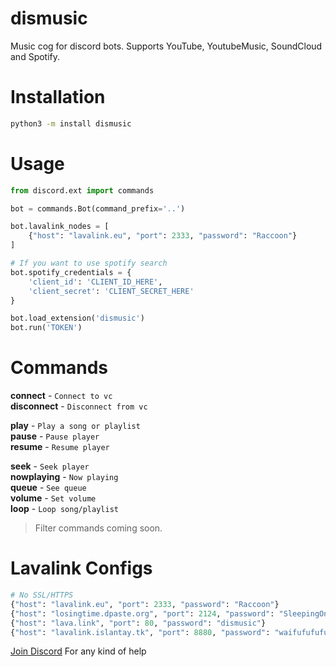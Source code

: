 # dismusic
Music cog for discord bots. Supports YouTube, YoutubeMusic, SoundCloud and Spotify.

# Installation
```sh
python3 -m install dismusic
```

# Usage

```python
from discord.ext import commands

bot = commands.Bot(command_prefix='..')

bot.lavalink_nodes = [
    {"host": "lavalink.eu", "port": 2333, "password": "Raccoon"}
]

# If you want to use spotify search
bot.spotify_credentials = {
    'client_id': 'CLIENT_ID_HERE', 
    'client_secret': 'CLIENT_SECRET_HERE'
}

bot.load_extension('dismusic')
bot.run('TOKEN')
```

# Commands

**connect** - `Connect to vc` \
**disconnect** - `Disconnect from vc` 

**play** - `Play a song or playlist` \
**pause** - `Pause player` \
**resume** - `Resume player`

**seek** - `Seek player` \
**nowplaying** - `Now playing` \
**queue** - `See queue` \
**volume** - `Set volume` \
**loop** - `Loop song/playlist`

> Filter commands coming soon.

# Lavalink Configs
```py
# No SSL/HTTPS
{"host": "lavalink.eu", "port": 2333, "password": "Raccoon"}
{"host": "losingtime.dpaste.org", "port": 2124, "password": "SleepingOnTrains"}
{"host": "lava.link", "port": 80, "password": "dismusic"}
{"host": "lavalink.islantay.tk", "port": 8880, "password": "waifufufufu"}
```

[Join Discord](https://discord.gg/7SaE8v2) For any kind of help